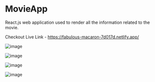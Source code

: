 # MovieApp
React.js web application used to render all the information related to the movie.

Checkout Live Link - https://fabulous-macaron-7d017d.netlify.app/

![image](https://user-images.githubusercontent.com/87596690/206107977-a94c3d15-12ec-4fe6-8f55-9b9456f1b6c4.png)

![image](https://user-images.githubusercontent.com/87596690/206108191-629b8095-846f-4cb0-9923-2e11ddf2f3e3.png)

![image](https://user-images.githubusercontent.com/87596690/206108309-c7f1799a-932a-4121-8e62-fc86f253114d.png)

![image](https://user-images.githubusercontent.com/87596690/206108490-18e16b33-4544-4465-8ed8-74a2fbccf420.png)
